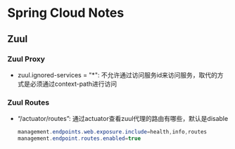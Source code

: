 # Spring Cloud Notes

## Zuul

### Zuul Proxy

- zuul.ignored-services = "*": 不允许通过访问服务id来访问服务，取代的方式是必须通过context-path进行访问

### Zuul Routes

- “/actuator/routes”: 通过actuator查看zuul代理的路由有哪些，默认是disable

  ```java
  management.endpoints.web.exposure.include=health,info,routes
  management.endpoint.routes.enabled=true
  ```

